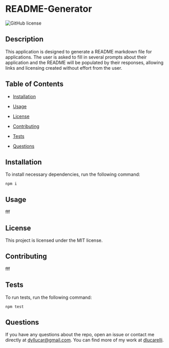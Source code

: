 # README-Generator
![GitHub license](https://img.shields.io/badge/license-MIT-blue.svg)

## Description

This application is designed to generate a README markdown file for applications. The user is asked to fill in several prompts about their application and the README will be populated by their responses, allowing links and licensing created without effort from the user.

## Table of Contents 

* [Installation](#installation)

* [Usage](#usage)

* [License](#license)

* [Contributing](#contributing)

* [Tests](#tests)

* [Questions](#questions)

## Installation

To install necessary dependencies, run the following command:

```
npm i
```

## Usage

fff

## License

This project is licensed under the MIT license.
  
## Contributing

fff

## Tests

To run tests, run the following command:

```
npm test
```

## Questions

If you have any questions about the repo, open an issue or contact me directly at dyllucar@gmail.com. You can find more of my work at [dlucarelli](https://github.com/dlucarelli/).


